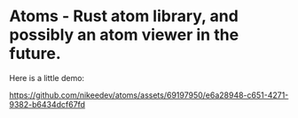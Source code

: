 # Atoms - Rust atom library, and possibly an atom viewer in the future.

Here is a little demo:

https://github.com/nikeedev/atoms/assets/69197950/e6a28948-c651-4271-9382-b6434dcf67fd

